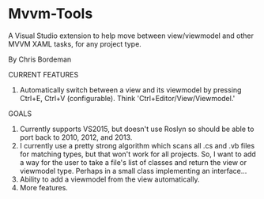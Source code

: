 # Mvvm-Tools
A Visual Studio extension to help move between view/viewmodel and other MVVM XAML tasks, for any project type.

By Chris Bordeman

CURRENT FEATURES

1.  Automatically switch between a view and its viewmodel by pressing Ctrl+E, Ctrl+V (configurable).  Think 'Ctrl+Editor/View/Viewmodel.'

GOALS

1.  Currently supports VS2015, but doesn't use Roslyn so should be able to port back to 2010, 2012, and 2013.
2.  I currently use a pretty strong algorithm which scans all .cs and .vb files for matching types, but that won't work for all projects.  So, I want to add a way for the user to take a file's list of classes and return the view or viewmodel type.  Perhaps in a small class implementing an interface...
3.  Ability to add a viewmodel from the view automatically.
4.  More features.
